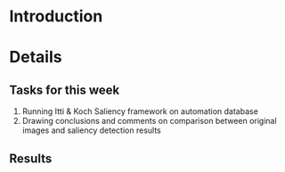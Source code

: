 # Introduction #



# Details #

## Tasks for this week ##

  1. Running Itti & Koch Saliency framework on automation database
  1. Drawing conclusions and comments on comparison between original images and saliency detection results

## Results ##